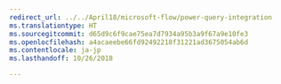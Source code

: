 ```yaml
---
redirect_url: ../../April18/microsoft-flow/power-query-integration
ms.translationtype: HT
ms.sourcegitcommit: d65d9c6f9cae75ea7d7934a95b3a9f67a9e10fe3
ms.openlocfilehash: a4acaeebe66fd92492218f31221ad3675054ab6d
ms.contentlocale: ja-jp
ms.lasthandoff: 10/26/2018

---
```


